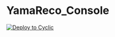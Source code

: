# YamaReco_Console
[![Deploy to Cyclic](https://deploy.cyclic.sh/button.svg)](https://deploy.cyclic.sh/)
